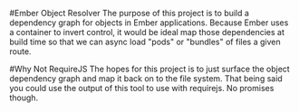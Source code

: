 #Ember Object Resolver
The purpose of this project is to build a dependency graph for objects in Ember applications. Because Ember uses a container to invert control, it would be ideal map those dependencies at build time so that we can async load "pods" or "bundles" of files a given route.

#Why Not RequireJS
The hopes for this project is to just surface the object dependency graph and map it back on to the file system. That being said you could use the output of this tool to use with requirejs. No promises though.